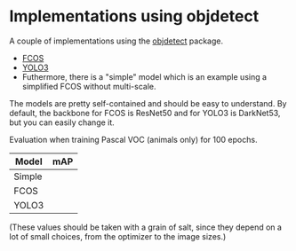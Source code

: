 # Implementations using objdetect

A couple of implementations using the [objdetect](https://github.com/rpmcruz/objdetect) package.

* [FCOS](https://arxiv.org/abs/1904.01355)
* [YOLO3](https://arxiv.org/abs/1804.02767)
* Futhermore, there is a "simple" model which is an example using a simplified FCOS without multi-scale.

The models are pretty self-contained and should be easy to understand. By default, the backbone for FCOS is ResNet50 and for YOLO3 is DarkNet53, but you can easily change it.

Evaluation when training Pascal VOC (animals only) for 100 epochs.

| Model  | mAP   |
|--------|-------|
| Simple |       |
| FCOS   |       |
| YOLO3  |       |

(These values should be taken with a grain of salt, since they depend on a lot of small choices, from the optimizer to the image sizes.)
